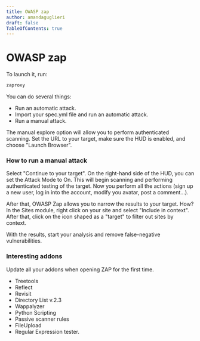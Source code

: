 ```yaml
---
title: OWASP zap
author: amandaguglieri
draft: false
TableOfContents: true
---
```


# OWASP zap

To launch it, run:

```bash
zaproxy
```

You can do several things:

+ Run an automatic attack.
+ Import your spec.yml file and run an automatic attack.
+ Run a manual attack. 

The manual explore option will allow you to perform authenticated scanning. Set the URL to your target, make sure the HUD is enabled, and choose "Launch Browser". 


### How to run a manual attack

Select "Continue to your target". On the right-hand side of the HUD, you can set the Attack Mode to On. This will begin scanning and performing authenticated testing of the target. Now you  perform all the actions (sign up a new user, log  in into the account, modify you avatar, post a comment...).

After that, OWASP Zap allows you to narrow the results to your target. How? In the Sites module, right click on your site and select "Include in context". After that, click on the icon shaped as a "target" to filter out sites by context. 

With the results, start your analysis and remove false-negative vulnerabilities.
 

### Interesting addons

Update all your addons when opening ZAP for the first time.


- Treetools
- Reflect
- Revisit
- Directory List v.2.3
- Wappalyzer
- Python Scripting
- Passive scanner rules
- FileUpload
- Regular Expression tester.


